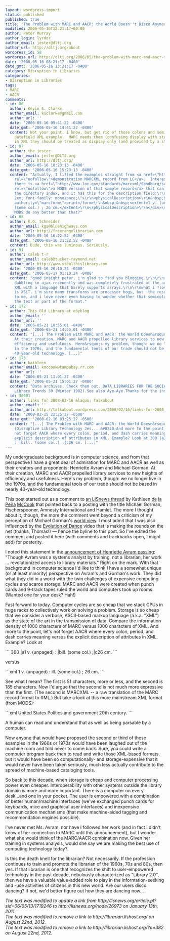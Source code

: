 ```yaml
---
layout: wordpress-import
status: published
published: true
title: 'The Problem with MARC and AACR: the World Doesn''t Disco Anymore'
modified: 2006-05-16T12:21:17+00:00
author: Peter Murray
author_login: lyrdor
author_email: jester@dltj.org
author_url: http://dltj.org/about
wordpress_id: 58
wordpress_url: http://dltj.org/2006/05/the-problem-with-marc-and-aacr-the-world-doesnt-know-disco/
date: '2006-05-16 08:21:17 -0400'
date_gmt: '2006-05-16 13:21:17 -0400'
category: Disruption in Libraries
categories:
- Disruption in Libraries
tags:
- MARC
- AACR
comments:
- id: 86
  author: Kevin S. Clarke
  author_email: ksclarke@gmail.com
  author_url: ''
  date: '2006-05-16 09:41:22 -0400'
  date_gmt: '2006-05-16 14:41:22 -0400'
  content: Not your point, I know, but get rid of those colons and semicolons in the
    datafield XML example.  MARC needs them (confusing display with structure), but
    in XML they should be treated as display only (and provided by a stylesheet).  :-)
- id: 87
  author: the jester
  author_email: jester@DLTJ.org
  author_url: http://dltj.org/
  date: '2006-05-16 10:23:13 -0400'
  date_gmt: '2006-05-16 15:23:13 -0400'
  content: "Actually, I lifted the examples straight from <a href=\"http://www.loc.gov/standards/marcxml/Sandburg/sandburg.xml\"
    rel=\"nofollow\">demonstration MARCXML record from LC</a>.  Interestingly enough,
    there is <a href=\"http://www.loc.gov/standards/marcxml/Sandburg/sandburgmods.xml\"
    rel=\"nofollow\">a MODS version of that sample record</a> that can be viewed at
    the directory index, and it has this for the description field:\r\n\r\n<div style=\"margin-left:
    2em; font-family: monospace;\">\r\n<physicalDescription>\r\n&nbsp;&nbsp;<form
    authority=\"marcform\">print</form>\r\n&nbsp;&nbsp;<extent>1 v. (unpaged) : ill.
    (some col.) ; 26 cm.</extent>\r\n</physicalDescription>\r\n</div>\r\n\r\nCan't
    MODS do any better than that?"
- id: 88
  author: K.G. Schneider
  author_email: kgs@bluehighways.com
  author_url: http://freerangelibrarian.com
  date: '2006-05-16 16:22:52 -0400'
  date_gmt: '2006-05-16 21:22:52 -0400'
  content: Dude, this was luminous. Seriously.
- id: 91
  author: caleb t-r
  author_email: caleb@tucker-raymond.net
  author_url: http://www.stealthislibrary.com
  date: '2006-05-16 20:10:24 -0400'
  date_gmt: '2006-05-17 01:10:24 -0400'
  content: "good insight peter. i'm glad to find you blogging.\r\n\r\nrelated, i was
    dabbling in ajax recenently and was completely frustrated at the audacity to iterate
    XML with a language that barely supports arrays.\r\n\r\nwhat i *love* about XML
    is XSLT. i'm sure many transforms are processor hogs, but  the result is elegant
    to me, and i love never even having to wonder whether that semicolon is part of
    the text or part of the format."
- id: 172
  author: This Old Library at ebyblog
  author_email: ''
  author_url: ''
  date: '2006-05-21 10:55:01 -0400'
  date_gmt: '2006-05-21 14:55:01 -0400'
  content: "[...] The Problem with MARC and AACR: the World Doesn&rsquo;t Disco Anymore
    At their creation, MARC and AACR propelled library services to new heights of
    efficiency and usefulness. Here&rsquo;s my problem, though: we no longer live
    in the 1970s, and the fundamental tools of our trade should not be based in nearly
    40-year-old technology. [...]"
- id: 173
  author: kathleen
  author_email: kmccook@tampabay.rr.com
  author_url: ''
  date: '2006-05-21 11:01:27 -0400'
  date_gmt: '2006-05-21 15:01:27 -0400'
  content: "Data archives. Check them out. DATA LIBRARIES FOR THE SOCIAL SCIENCES.
    Library Trends 30 (Winter 1982).See also Aye-Aye.Thanks for the insights.\r\n--Kathleen"
- id: 30981
  author: links for 2008-02-16 &laquo; Talkabout
  author_email: ''
  author_url: http://talkabout.wordpress.com/2008/02/16/links-for-2008-02-16/
  date: '2008-02-15 22:25:27 -0500'
  date_gmt: '2008-02-16 03:25:27 -0500'
  content: "[...] The Problem with MARC and AACR: the World Doesn&rsquo;t Disco Anymore
    (Disruptive Library Technology Jes... &#8220;And more to the point, let&rsquo;s
    not forget AACR where every colon, period, and dash carries meaning versus the
    explicit description of attributes in XML. Example? Look at 300 |a1 v. (unpaged)
    : |bill. (some col.) ;|c26 cm. [...]"
---
```

<p>My undergraduate background is in computer science, and from that perspective I have a great deal of admiration for MARC and AACR as well as their creators and proponents: Henriette Avram and Michael Gorman.  At their creation, MARC and AACR propelled library services to new heights of efficiency and usefulness.  Here's my problem, though: we no longer live in the 1970s, and the fundamental tools of our trade should not be based in nearly 40-year-old technology.</p>
<p>This post started out as a comment to <a href="http://lisnews.org/node/26973" title="Gorman and Fischerspooner | LISNews:">an LISnews thread</a> by <span class="removed_link" title="http://librarian.lishost.org/">Kathleen</span> <a href="http://unionlibrarian.blogspot.com/" title="Union Librarian">de</a> <a href="http://justicelibraries.blogspot.com/" title="Librarians for Human Rights">la</a> <a href="http://justicelibraries.blogspot.com/" title="Librarians for Human Rights">Pe&ntilde;a</a> <a href="http://librarianoutreach.blogspot.com/" title="A LIBRARIAN AT THE KITCHEN TABLE">McCook</a> that pointed back to a posting with the title <span class="removed_link" title="http://librarian.lishost.org/?p=382">Michael Gorman, Fischerspooner, Amnesty International and Hamlet</span>.  The more I thought about it, though, the more the comment went beyond a criticism of my perception of <span class="removed_link" title="http://mg.csufresno.edu/">Michael Gorman's</span> <a href="http://www.libraryjournal.com/article/CA502009.html" title="BackTalk: Revenge of the Blog People!">world view</a>.  I must admit that I was also influenced by the <a href="http://www.i-am-bored.com/bored_link.cfm?link_id=17295" title="Evolution of Dance | I Am Bored">Evolution of Dance</a> video that is making the rounds on the net (thanks, Thomas!) &mdash; hence the byline to this post.  So I've edited the comment and posted it here (with comments and trackbacks open, I might add) for posterity.</p>
<p>I noted this statement in the <a href="http://www.libraryjournal.com/article/CA6331810.html" title="MARC Creator Henriette Avram Dies at 86">announcement of Henriette Avram passing</a>: "Though Avram was a systems analyst by training, not a librarian, her work ... revolutionized access to library materials."  Right on the mark.  With that background in computer science I'd like to think I have a somewhat unique (or at least minority) perspective on Avram's and Gorman's work.  They did what they did in a world with the twin challenges of expensive computing cycles and scarce storage.  MARC and AACR were created when punch cards and 9-track tapes ruled the world and computers took up rooms.  (Wanted one for your desk? Hah!)</p>
<p>Fast forward to today.  Computer cycles are so cheap that we stack CPUs in huge racks to collectively work on solving a problem. Storage is so cheap that we consider a verbose, ASCII-based markup language (a.k.a. "XML") as the state of the art in the transmission of data. Compare the information density of 1000 characters of MARC versus 1000 characters of XML. And more to the point, let's not forget AACR where every colon, period, and dash carries meaning versus the explicit description of attributes in XML. Example? Look at</p>
```
300    |a1 v. (unpaged) : |bill. (some col.) ;|c26 cm.
```
<p>versus</p>
```xml
<datafield tag="300" ind1=" " ind2=" ">
  <subfield code="a">1 v. (unpaged) :</subfield>
  <subfield code="b">ill. (some col.) ;</subfield>
  <subfield code="c">26 cm.</subfield>
</datafield>
```
<p>See what I mean? The first is 51 characters, more or less, and the second is 185 characters. Now I'd argue that the second is not much more expressive than the first. (The second is MARCXML -- a raw translation of the MARC record format to XML.) But take a look at this more mainstream XML format (from MODS):</p>
```xml
<subject authority="lcsh">
  <geographic>United States</geographic>
  <topic>Politics and government</topic>
  <temporal>20th century.</temporal>
</subject>
```
<p>A human can read and understand that as well as being parsable by a computer.</p>
<p>Now anyone that would have proposed the second or third of these examples in the 1960s or 1970s would have been laughed out of the machine room and told never to come back. Sure, you could write a computer program back then to read and write those XML-based formats, but it would have been so computationally- and storage-expensive that it would never have been taken seriously, much less actually contribute to the spread of machine-based cataloging tools.</p>
<p>So back to this decade, when storage is cheap and computer processing power even cheaper. Interoperability with other systems outside the library domain is more and more important. There is a computer on every desk...and one in your pocket. The user is empowered with a combination of better human/machine interfaces (we've exchanged punch cards for keyboards, mice and graphical user interfaces) and inexpensive communication mechanisms (that make machine-aided tagging and recommendation engines possible).</p>
<p>I've never met Ms. Avram, nor have I followed her work (and in fact I didn't know of her connection to MARC until this announcement), but I wonder what she would think of the MARC/AACR combination now.  Given her training in systems analysis, would she say we are making the best use of computing technology today?</p>
<p>Is this the death knell for the librarian? Not necessarily. If the profession continues to train and promote the librarian of the 1960s, 70s and 80s, then yes. If that librarian is one that recognizes the shift to user-empowered technology in the past decade, nebulously characterized as "Library 2.0", then we have a valuable value-added role to play in the information-seeking and -use activities of citizens in this new world.  Are our users disco dancing?  If not, we'd better figure out how they are dancing now...</p>
<p style="padding:0;margin:0;font-style:italic;">The text was modified to update a link from http://lisnews.org/article.pl?sid=06/05/13/1719246 to http://lisnews.org/node/26973 on January 13th, 2011.</p>
<p style="padding:0;margin:0;font-style:italic;" class="removed_link">The text was modified to remove a link to http://librarian.lishost.org/ on August 22nd, 2012.</p>
<p style="padding:0;margin:0;font-style:italic;" class="removed_link">The text was modified to remove a link to http://librarian.lishost.org/?p=382 on August 22nd, 2012.</p>
